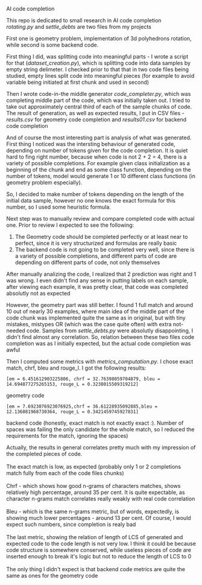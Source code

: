 AI code completion

This repo is dedicated to small research in AI code completion <br>
*rotating.py* and *settle_debts* are two files from my projects

First one is geometry problem, implementation of 3d polyhedrons rotation, while second is some backend code.

First thing I did, was splitting code into meaningful parts - I wrote a script for that (*dataset_creation.py*), which is splitting code into data samples by
empty string delimeter. I checked prior to that that in two code files being studied, empty lines split code into meaningful pieces (for example to avoid variable being initiated at first chunk and used in second)

Then I wrote code-in-the middle generator *code_completer.py*, which was completing middle part of the code, which was initially taken out. I tried to take out approximately central third of each of the sample chunks of code.
The result of generation, as well as expected results, I put in CSV files - *results.csv* for geometry code completion and *results01.csv* for backend code completion

And of course the most interesting part is analysis of what was generated. First thing I noticed was the intersting behaviour of generated code, depending on number of tokens given for the code completion.
It is quiet hard to fing right number, because when code is not 2 + 2 = 4, there is a variety of possible completions. For example given class initialization as a beginning of the chunk and end as some class function, depending on the number of tokens,
model would generate 1 or 10 different class functions (in geometry problem especially).

So, I decided to make number of tokens depending on the length of the initial data sample, however no one knows the exact formula for this number, so I used some heuristic formula.

Next step was to manually review and compare completed code with actual one. Prior to review I expected to see the following: 
1. The Geometry code should be completed perfectly or at least near to perfect, since it is very structurized and formulas are really basic
2. The backend code is not going to be completed very well, since there is a variety of possible completions, and different parts of code are depending on different parts of code, not only themselves

After manually analizing the code, I realized that 2 prediction was right and 1 was wrong. I even didn't find any sense in putting labels on each sample, after viewing each example, it was pretty clear, that code was completed absolutly not as expected

However, the geometry part was still better. I found 1 full match and around 10 out of nearly 30 examples, where main idea of the middle part of the code chunk was implemented quite the same as in original, but with tiny mistakes, mistypes OR (which was the case quite often)
with extra not-needed code. Samples from *settle_debts.py* were absolutly disappointing, I didn't find almost any correlation. So, relation between these two files code completion was as I initially expected, but the actual code completion was awful

Then I computed some metrics with *metrics_computation.py*. I chose exact match, chrf, bleu and rouge_l. I got the following results:
```
[em = 6.451612903225806, chrf = 32.76398059704879, bleu = 14.694877275265153, rouge_L = 0.3238015509319212]
``` 
geometry code
```
[em = 7.6923076923076925,chrf = 36.61228935092885,bleu = 12.136081968730364, rouge_L = 0.3421459745927831]
```
backend code
(honestly, exact match is not exactly exact :). Number of spaces was failing the only candidate for the whole match, so I reduced the requirements for the match, ignoring the spaces)

Actually, the results in general correlates pretty much with my impression of the completed pieces of code. <br> <br>
The exact match is low, as expected (probably only 1 or 2 completions match fully from each of the code files chunks) <br> <br>
Chrf - which shows how good n-grams of characters matches, shows relatively high percentage, around 35 per cent. It is quite expectable, as character n-grams match correlates really weakly with real code correlation <br> <br>
Bleu - which is the same n-grams metric, but of words, expectedly, is showing much lower percentages - around 13 per cent. Of course, I would expect such numbers, since completion is realy bad
<br> <br>
The last metric, showing the relation of length of LCS of generated and expected code to the code length is not very low. I think it could be because code structure is somewhere conserved, while useless pieces of code are inserted enough to break it's logic but not to reduce the length of LCS to 0
<br> <br>
The only thing I didn't expect is that backend code metrics are quite the same as ones for the geometry code


